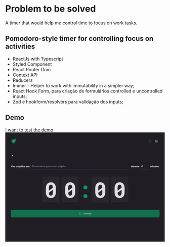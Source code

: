 # Problem to be solved

A timer that would help me control time to focus on work tasks.

## Pomodoro-style timer for controlling focus on activities 

- ReactJs with Typescript
- Styled Component
- React Router Dom
- Context API
- Reducers
- Immer - Helper to work with immutability in a simpler way;
- React Hook Form, para criação de formulários controlled e uncontrolled inputs;
- Zod e hookform/resolvers para validação dos inputs;

## Demo
[I want to test the demo](https://ageurdo.github.io/timmer-to-do/)</br>
![Click to view demo](src/assets/Timmer_Pomodoro_Style.gif)
